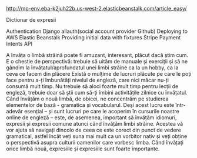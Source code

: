 
http://mp-env.eba-k2juh22b.us-west-2.elasticbeanstalk.com/article_easy/

Dictionar de expresii

Authentication Django allauth(social account provider Github)
Deploying to AWS Elastic Beanstalk
Providing initial data with fixtures
Stripe Payment Intents API



A învăța o limbă străină poate fi amuzant, interesant, plăcut dacă știm cum.
E o chestie de perspectivă: trebuie să uităm de manuale și exerciții și să ne gândim la învățatul/aprofundatul unei limbi străine ca la un hobby, ca la ceva ce facem din plăcere
Există o mulțime de lucruri plăcute pe care le poți face pentru a-ți îmbunătăți nivelul de engleză, care nici măcar nu-ți consumă mult timp.
Nu trebuie să aloci foarte mult timp pentru lecții de engleză, trebuie doar să știi cum să-ți îmbini activitățile zilnice cu învățatul.
Când învățăm o nouă limbă, de obicei, ne concentrăm pe studierea elementelor de bază - gramatica și vocabularul.
Deși acest lucru este într-adevăr esențial – și sunt lucruri pe care le acoperim în cursurile noastre online de engleză – este, de asemenea, important să învățăm idiomuri, expresii și expresii comune atunci când învățăm limbi străine.
Acestea vă vor ajuta să navigați dincolo de ceea ce este corect din punct de vedere gramatical, astfel încât veți suna mai mult ca un vorbitor nativ și veți obține o perspectivă asupra culturii oamenilor care vorbesc limba. Când învățați orice limbă nouă, expresiile și expresiile sunt foarte importante.
